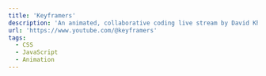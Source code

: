 ```yaml
---
title: 'Keyframers'
description: 'An animated, collaborative coding live stream by David Khourshid & Stephen Shaw'
url: 'https://www.youtube.com/@keyframers'
tags:
  - CSS
  - JavaScript
  - Animation
---
```

